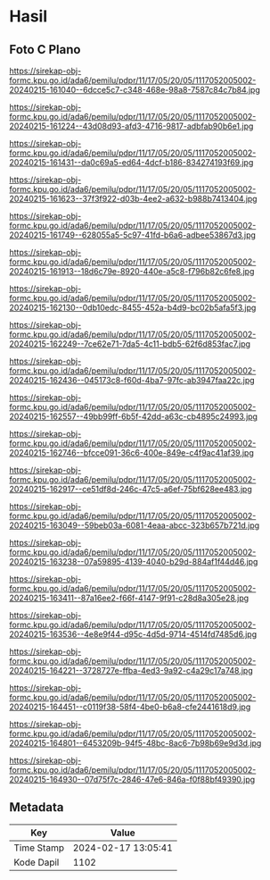 # Hasil

## Foto C Plano

https://sirekap-obj-formc.kpu.go.id/ada6/pemilu/pdpr/11/17/05/20/05/1117052005002-20240215-161040--6dcce5c7-c348-468e-98a8-7587c84c7b84.jpg

https://sirekap-obj-formc.kpu.go.id/ada6/pemilu/pdpr/11/17/05/20/05/1117052005002-20240215-161224--43d08d93-afd3-4716-9817-adbfab90b6e1.jpg

https://sirekap-obj-formc.kpu.go.id/ada6/pemilu/pdpr/11/17/05/20/05/1117052005002-20240215-161431--da0c69a5-ed64-4dcf-b186-834274193f69.jpg

https://sirekap-obj-formc.kpu.go.id/ada6/pemilu/pdpr/11/17/05/20/05/1117052005002-20240215-161623--37f3f922-d03b-4ee2-a632-b988b7413404.jpg

https://sirekap-obj-formc.kpu.go.id/ada6/pemilu/pdpr/11/17/05/20/05/1117052005002-20240215-161749--628055a5-5c97-41fd-b6a6-adbee53867d3.jpg

https://sirekap-obj-formc.kpu.go.id/ada6/pemilu/pdpr/11/17/05/20/05/1117052005002-20240215-161913--18d6c79e-8920-440e-a5c8-f796b82c6fe8.jpg

https://sirekap-obj-formc.kpu.go.id/ada6/pemilu/pdpr/11/17/05/20/05/1117052005002-20240215-162130--0db10edc-8455-452a-b4d9-bc02b5afa5f3.jpg

https://sirekap-obj-formc.kpu.go.id/ada6/pemilu/pdpr/11/17/05/20/05/1117052005002-20240215-162249--7ce62e71-7da5-4c11-bdb5-62f6d853fac7.jpg

https://sirekap-obj-formc.kpu.go.id/ada6/pemilu/pdpr/11/17/05/20/05/1117052005002-20240215-162436--045173c8-f60d-4ba7-97fc-ab3947faa22c.jpg

https://sirekap-obj-formc.kpu.go.id/ada6/pemilu/pdpr/11/17/05/20/05/1117052005002-20240215-162557--49bb99ff-6b5f-42dd-a63c-cb4895c24993.jpg

https://sirekap-obj-formc.kpu.go.id/ada6/pemilu/pdpr/11/17/05/20/05/1117052005002-20240215-162746--bfcce091-36c6-400e-849e-c4f9ac41af39.jpg

https://sirekap-obj-formc.kpu.go.id/ada6/pemilu/pdpr/11/17/05/20/05/1117052005002-20240215-162917--ce51df8d-246c-47c5-a6ef-75bf628ee483.jpg

https://sirekap-obj-formc.kpu.go.id/ada6/pemilu/pdpr/11/17/05/20/05/1117052005002-20240215-163049--59beb03a-6081-4eaa-abcc-323b657b721d.jpg

https://sirekap-obj-formc.kpu.go.id/ada6/pemilu/pdpr/11/17/05/20/05/1117052005002-20240215-163238--07a59895-4139-4040-b29d-884af1f44d46.jpg

https://sirekap-obj-formc.kpu.go.id/ada6/pemilu/pdpr/11/17/05/20/05/1117052005002-20240215-163411--87a16ee2-f66f-4147-9f91-c28d8a305e28.jpg

https://sirekap-obj-formc.kpu.go.id/ada6/pemilu/pdpr/11/17/05/20/05/1117052005002-20240215-163536--4e8e9f44-d95c-4d5d-9714-4514fd7485d6.jpg

https://sirekap-obj-formc.kpu.go.id/ada6/pemilu/pdpr/11/17/05/20/05/1117052005002-20240215-164221--3728727e-ffba-4ed3-9a92-c4a29c17a748.jpg

https://sirekap-obj-formc.kpu.go.id/ada6/pemilu/pdpr/11/17/05/20/05/1117052005002-20240215-164451--c0119f38-58f4-4be0-b6a8-cfe2441618d9.jpg

https://sirekap-obj-formc.kpu.go.id/ada6/pemilu/pdpr/11/17/05/20/05/1117052005002-20240215-164801--6453209b-94f5-48bc-8ac6-7b98b69e9d3d.jpg

https://sirekap-obj-formc.kpu.go.id/ada6/pemilu/pdpr/11/17/05/20/05/1117052005002-20240215-164930--07d75f7c-2846-47e6-846a-f0f88bf49390.jpg


## Metadata

| Key        | Value               |
| ---------- | ------------------- |
| Time Stamp | 2024-02-17 13:05:41 |
| Kode Dapil | 1102                |



